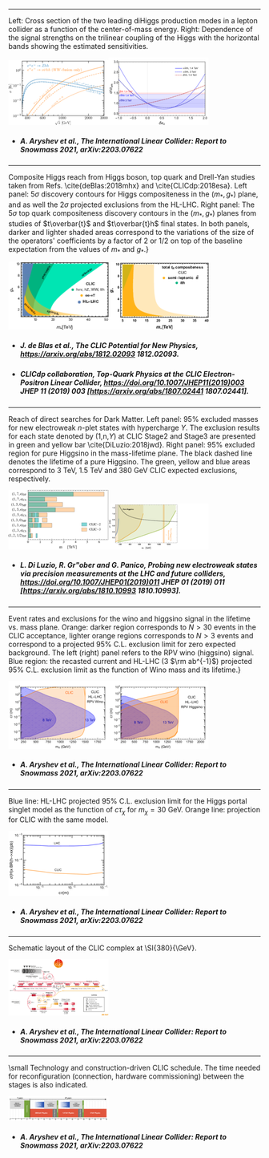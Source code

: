 
 
-----
Left: Cross section of the two leading diHiggs production modes in a lepton collider as a function of the center-of-mass energy. Right: Dependence of the signal strengths on the trilinear coupling of the Higgs with the horizontal bands showing the estimated sensitivities.
 
[<img src="figures/hh_xsec.png" width="200" />](figures/hh_xsec.pdf)[<img src="figures/cross_kappa.png" width="200" />](figures/cross_kappa.pdf)

- ##### A. Aryshev et al., The International Linear Collider: Report to Snowmass 2021, arXiv:2203.07622 



 
-----
Composite Higgs reach from Higgs boson, top quark and Drell-Yan studies taken from Refs. \cite{deBlas:2018mhx} and \cite{CLICdp:2018esa}. Left panel: $5\sigma$ discovery contours for Higgs compositeness in the $(m_{*},g_{*})$ plane, and as well the $2\sigma$ projected exclusions from the HL-LHC. Right panel: The $5\sigma$ top quark compositeness discovery contours in the $(m_{*},g_{*})$ planes from studies of $t\overbar{t}$ and $t\overbar{t}h$ final states. In both panels, darker and lighter shaded areas correspond to the variations of the size of the operators' coefficients by a factor of 2 or 1/2 on top of the baseline expectation from the values of $m_{*}$ and $g_{*}$.}
 
[<img src="figures/Composite_Higgs.png" width="200" />](figures/Composite_Higgs.pdf)[<img src="figures/topTC.png" width="200" />](figures/topTC.pdf)

- ##### J. de Blas et al., The CLIC Potential for New Physics, https://arxiv.org/abs/1812.02093  1812.02093.  

- #####  CLICdp collaboration, Top-Quark Physics at the CLIC Electron-Positron Linear Collider, https://doi.org/10.1007/JHEP11(2019)003 JHEP   11 (2019) 003 [https://arxiv.org/abs/1807.02441  1807.02441].  



 
-----
Reach of direct searches for Dark Matter. Left panel: 95\% excluded masses for new electroweak $n$-plet states with hypercharge $Y$. The exclusion results for each state denoted by (1,n,$Y$) at CLIC Stage2 and Stage3 are presented in green and yellow bar \cite{DiLuzio:2018jwd}. Right panel: 95\% excluded region for pure Higgsino in the mass-lifetime plane. The black dashed line denotes the lifetime of a pure Higgsino. The green, yellow and blue areas correspond to 3 TeV, 1.5 TeV and 380 GeV CLIC expected exclusions, respectively.
 
[<img src="figures/DMinLoops.png" width="200" />](figures/DMinLoops.pdf)[<img src="figures/higgsinoOLDlumi1stub.png" width="200" />](figures/higgsinoOLDlumi1stub.pdf)

- ##### L. Di Luzio, R. Gr\"ober and G. Panico, Probing new electroweak states via precision measurements at the LHC and future colliders, https://doi.org/10.1007/JHEP01(2019)011 JHEP   01 (2019) 011 [https://arxiv.org/abs/1810.10993  1810.10993].  



 
-----
Event rates and exclusions for the wino and higgsino signal in the lifetime vs. mass plane. Orange: darker region corresponds to $N > 30$ events in the CLIC acceptance, lighter orange regions corresponds to $N > 3$ events and correspond to a projected 95\% C.L. exclusion limit for zero expected background. The left (right) panel refers to the RPV wino (higgsino) signal. Blue region: the recasted current and HL-LHC (3 $\rm ab^{-1}$) projected 95\% C.L. exclusion limit as the function of Wino mass and its lifetime.}
 
[<img src="figures/CLIC_wino.png" width="200" />](figures/CLIC_wino.pdf)[<img src="figures/CLIC_higgsino.png" width="200" />](figures/CLIC_higgsino.pdf)

- ##### A. Aryshev et al., The International Linear Collider: Report to Snowmass 2021, arXiv:2203.07622 



 
-----
Blue line: HL-LHC projected 95\% C.L. exclusion limit for the Higgs portal singlet model as the function of $c\tau_\chi$ for $m_\chi=30$ GeV. Orange line: projection for CLIC with the same model.
 
[<img src="figures/CLIC_hportal.png" width="200" />](figures/CLIC_hportal.pdf)

- ##### A. Aryshev et al., The International Linear Collider: Report to Snowmass 2021, arXiv:2203.07622 



 
-----
Schematic layout of the CLIC complex at \SI{380}{\GeV}.
 
[<img src="figures/acc380.png" width="200" />](figures/acc380.png)

- ##### A. Aryshev et al., The International Linear Collider: Report to Snowmass 2021, arXiv:2203.07622 



 
-----
 \small Technology and construction-driven CLIC schedule. The time needed for reconfiguration (connection, hardware commissioning) between the stages is also indicated.
 
[<img src="figures/master_schedule.png" width="200" />](figures/master_schedule.pdf)

- ##### A. Aryshev et al., The International Linear Collider: Report to Snowmass 2021, arXiv:2203.07622 


